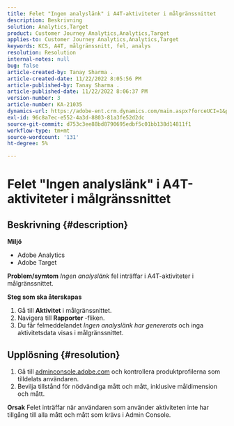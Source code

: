 ```yaml
---
title: Felet "Ingen analyslänk" i A4T-aktiviteter i målgränssnittet
description: Beskrivning
solution: Analytics,Target
product: Customer Journey Analytics,Analytics,Target
applies-to: Customer Journey Analytics,Analytics,Target
keywords: KCS, A4T, målgränssnitt, fel, analys
resolution: Resolution
internal-notes: null
bug: false
article-created-by: Tanay Sharma .
article-created-date: 11/22/2022 8:05:56 PM
article-published-by: Tanay Sharma .
article-published-date: 11/22/2022 8:06:37 PM
version-number: 3
article-number: KA-21035
dynamics-url: https://adobe-ent.crm.dynamics.com/main.aspx?forceUCI=1&pagetype=entityrecord&etn=knowledgearticle&id=d5858012-a16a-ed11-9561-6045bd006a22
exl-id: 96c8a7ec-e552-4a3d-8803-81a3fe52d2dc
source-git-commit: d753c3ee88bd8790695edbf5c01bb138d14811f1
workflow-type: tm+mt
source-wordcount: '131'
ht-degree: 5%

---
```


# Felet &quot;Ingen analyslänk&quot; i A4T-aktiviteter i målgränssnittet

## Beskrivning {#description}

<b>Miljö</b>
- Adobe Analytics
- Adobe Target



<b>Problem/symtom</b>
*Ingen analyslänk* fel inträffar i A4T-aktiviteter i målgränssnittet.



<b>Steg som ska återskapas</b>

1. Gå till <b>Aktivitet</b> i målgränssnittet.
2. Navigera till <b>Rapporter </b>-fliken.
3. Du får felmeddelandet *Ingen analyslänk har genererats* och inga aktivitetsdata visas i målgränssnittet.



## Upplösning {#resolution}


1. Gå till [adminconsole.adobe.com](https://adminconsole.adobe.com/) och kontrollera produktprofilerna som tilldelats användaren.
2. Bevilja tillstånd för nödvändiga mått och mått, inklusive måldimension och mått.



<b>Orsak</b>
Felet inträffar när användaren som använder aktiviteten inte har tillgång till alla mått och mått som krävs i Admin Console.
